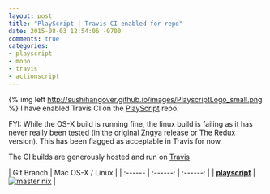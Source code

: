 ```yaml
---
layout: post
title: "PlayScript | Travis CI enabled for repo"
date: 2015-08-03 12:54:06 -0700
comments: true
categories: 
- playscript
- mono
- travis
- actionscript
---
```


{% img left http://sushihangover.github.io/images/PlayscriptLogo_small.png %} I have enabled Travis CI on the [PlayScript](https://github.com/PlayScriptRedux/playscript) repo. 

FYI: While the OS-X build is running fine, the linux build is failing as it has never really been tested (in the original Zngya release or The Redux version). This has been flagged as acceptable in Travis for now.


The CI builds are generously hosted and run on [Travis][travis]

| Git Branch |  Mac OS-X / Linux |
| :------ | :------: | :------: |
| **[playscript](https://github.com/PlayScriptRedux/playscript)** | [![master nix][master-nix-badge]][master-nix] |




 [travis]: https://travis-ci.org/

 [master-nix-badge]: https://travis-ci.org/PlayScriptRedux/playscript.svg?branch=playscript
 [master-nix]: https://travis-ci.org/PlayScriptRedux/playscript/branches

